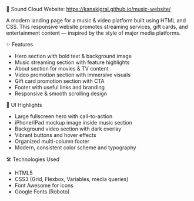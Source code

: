 🎵 Sound Cloud Website: https://kanakigral.github.io/music-website/

A modern landing page for a music & video platform built using HTML and CSS.
This responsive website promotes streaming services, gift cards, and entertainment content — inspired by the style of major media platforms.

✨ Features

* Hero section with bold text & background image
* Music streaming section with feature highlights
* About section for movies & TV content
* Video promotion section with immersive visuals
* Gift card promotion section with CTA
* Footer with useful links and branding
* Responsive & smooth scrolling design

🎨 UI Highlights

* Large fullscreen hero with call-to-action
* iPhone/iPad mockup image inside music section
* Background video section with dark overlay
* Vibrant buttons and hover effects
* Organized multi-column footer
* Modern, consistent color scheme and typography

🛠️ Technologies Used

* HTML5
* CSS3 (Grid, Flexbox, Variables, media queries)
* Font Awesome for icons
* Google Fonts (Roboto)
